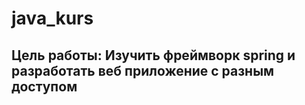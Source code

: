 # java_kurs
## Цель работы: Изучить фреймворк spring и разработать веб приложение с разным доступом 
##
